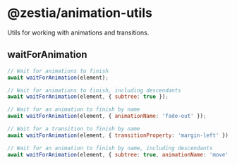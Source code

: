 # @zestia/animation-utils

Utils for working with animations and transitions.

## waitForAnimation

```javascript
// Wait for animations to finish
await waitForAnimation(element);

// Wait for animations to finish, including descendants
await waitForAnimation(element, { subtree: true });

// Wait for an animation to finish by name
await waitForAnimation(element, { animationName: 'fade-out' });

// Wait for a transition to finish by name
await waitForAnimation(element, { transitionProperty: 'margin-left' });

// Wait for an animation to finish by name, including descendants
await waitForAnimation(element, { subtree: true, animationName: 'move' });
```
